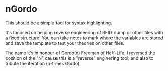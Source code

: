 # nGordo
This should be a simple tool for syntax highlighting.

It's focused on helping reverse engineering of RFID dump or other files with a fixed structure.
You can take notes to mark where the variables are stored and save the template to test your theories on other files.

The name it's in honour of Gordo(n) Freeman of Half-Life.
I reversed the position of the "N" cause this is a "reverse" enginering tool, and also to tribute the iteration (n-times Gordo).
